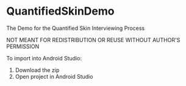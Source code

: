 # QuantifiedSkinDemo
The Demo for the Quantified Skin Interviewing Process

NOT MEANT FOR REDISTRIBUTION OR REUSE WITHOUT AUTHOR'S PERMISSION

To import into Android Studio:
1) Download the zip
2) Open project in Android Studio
